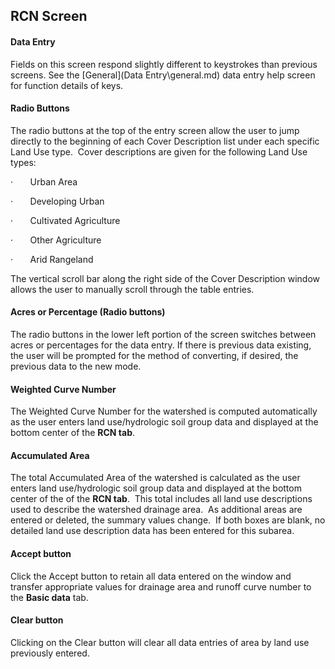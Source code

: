 ## RCN Screen

#### **Data Entry**

Fields on this screen respond slightly different to keystrokes than previous screens. See the [General](Data Entry\general.md) data entry help screen for function details of keys.

#### **Radio Buttons**

The radio buttons at the top of the entry screen allow the user to jump directly to the beginning of each Cover Description list under each specific Land Use type.  Cover descriptions are given for the following Land Use types:

·       Urban Area

·       Developing Urban

·       Cultivated Agriculture

·       Other Agriculture

·       Arid Rangeland

The vertical scroll bar along the right side of the Cover Description window allows the user to manually scroll through the table entries.

#### **Acres or Percentage (Radio buttons)**

The radio buttons in the lower left portion of the screen switches between acres or percentages for the data entry. If there is previous data existing, the user will be prompted for the method of converting, if desired, the previous data to the new mode.

#### **Weighted Curve Number**

The Weighted Curve Number for the watershed is computed automatically as the user enters land use/hydrologic soil group data and displayed at the bottom center of the **RCN tab**.

#### **Accumulated Area**

The total Accumulated Area of the watershed is calculated as the user enters land use/hydrologic soil group data and displayed at the bottom center of the of the **RCN tab**.  This total includes all land use descriptions used to describe the watershed drainage area.  As additional areas are entered or deleted, the summary values change.  If both boxes are blank, no detailed land use description data has been entered for this subarea.

#### **Accept button**

Click the Accept button to retain all data entered on the window and transfer appropriate values for drainage area and runoff curve number to the **Basic data** tab.

#### **Clear button**

Clicking on the Clear button will clear all data entries of area by land use previously entered.